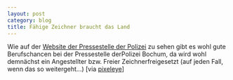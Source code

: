 ```yaml
---
layout: post
category: blog
title: Fähige Zeichner braucht das Land
---
```


Wie auf der [Website der Pressestelle der Polizei](http://www.polizeipresse.de/p_story.htx?nr=500751&action=bigpic&att=24963) zu sehen gibt es wohl gute Berufschancen bei der Pressestelle derPolizei Bochum, da wird wohl demnächst ein Angestellter bzw. Freier Zeichnerfreigesetzt (auf jeden Fall, wenn das so weitergeht...) [via [pixeleye](http://pixeleye.blogger.de/stories/26009/)]

